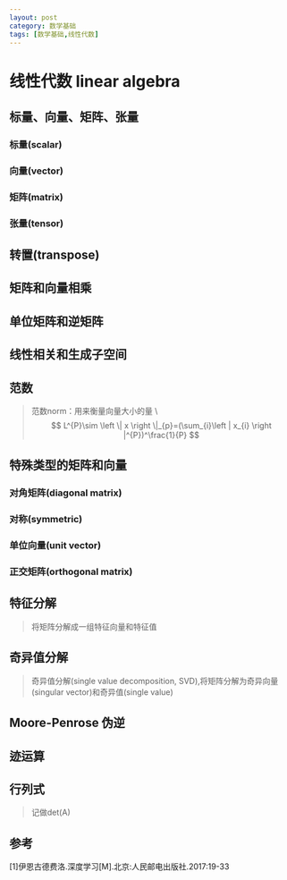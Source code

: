```yaml
---
layout: post
category: 数学基础
tags: [数学基础,线性代数]
---
```



线性代数 linear algebra
================

## 标量、向量、矩阵、张量

### 标量(scalar)

### 向量(vector)

### 矩阵(matrix)

### 张量(tensor)

## 转置(transpose)

## 矩阵和向量相乘

## 单位矩阵和逆矩阵

## 线性相关和生成子空间

## <span name='norm'>范数<span/>

> 范数norm：用来衡量向量大小的量	\\
$$
	L^{P}\sim \left \| x \right \|_{p}=(\sum_{i}\left | x_{i} \right |^{P})^\frac{1}{P}
$$

## 特殊类型的矩阵和向量

### 对角矩阵(diagonal matrix)

### 对称(symmetric)

### 单位向量(unit vector)

### 正交矩阵(orthogonal matrix)

## 特征分解

> 将矩阵分解成一组特征向量和特征值 

## 奇异值分解

> 奇异值分解(single value decomposition, SVD),将矩阵分解为奇异向量(singular vector)和奇异值(single value)

## Moore-Penrose 伪逆

## 迹运算

## 行列式

> 记做det(A)

## 参考

[1]伊恩古德费洛.深度学习[M].北京:人民邮电出版社.2017:19-33
